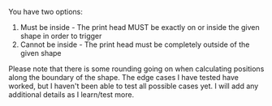You have two options:

1. Must be inside - The print head MUST be exactly on or inside the given shape in order to trigger
2. Cannot be inside - The print head must be completely outside of the given shape

Please note that there is some rounding going on when calculating positions along the boundary of the shape.  The edge cases I have tested have worked, but I haven't been able to test all possible cases yet.  I will add any additional details as I learn/test more.
